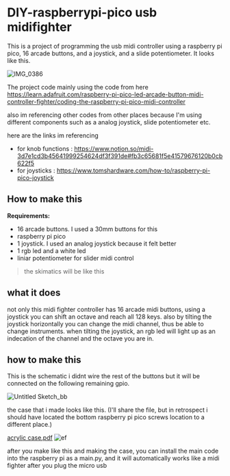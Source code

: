 # DIY-raspberrypi-pico usb midifighter
This is a project of programming the usb midi controller using a raspberry pi pico, 16 arcade buttons, and a joystick, and a slide potentiometer. It looks like this.

![IMG_0386](https://user-images.githubusercontent.com/30145956/132351004-bbbbf3f4-c9a3-4ce9-83a4-659cbd0b7c89.JPG)


The project code mainly using the code from here
<https://learn.adafruit.com/raspberry-pi-pico-led-arcade-button-midi-controller-fighter/coding-the-raspberry-pi-pico-midi-controller>

also im referencing other codes from other places because I'm using different components such as a analog joystick, slide potentiometer etc.

here are the links im referencing
- for knob functions : https://www.notion.so/midi-3d7e1cd3b45641999254624df3f391de#fb3c65681f5e41579676120b0cb622f5
- for joysticks : https://www.tomshardware.com/how-to/raspberry-pi-pico-joystick

## How to make this

**Requirements:**
  - 16 arcade buttons. I used a 30mm buttons for this 
  - raspberry pi pico
  - 1 joystick. I used an analog joystick because it felt better
  - 1 rgb led and a white led
  - liniar potentiometer for slider midi control

> the skimatics will be like this


  
## what it does
not only this midi fighter controller has 16 arcade midi buttons, using a joystick you can shift an octave and reach all 128 keys. also by tilting the joystick horizontally you can change the midi channel, thus be able to change instruments. when tilting the joystick, an rgb led will light up as an indecation of the channel and the octave you are in. 

## how to make this

This is the schematic i didnt wire the rest of the buttons but it will be connected on the following remaining gpio.

![Untitled Sketch_bb](https://user-images.githubusercontent.com/30145956/132359437-05dff6b0-a847-43bd-a257-40841fb6bcbd.png)

the case that i made looks like this. (I'll share the file, but in retrospect i should have located the bottom raspberry pi pico screws location to a different place.)

[acrylic case.pdf](https://github.com/Thenextpage/diy-raspberrypi-pico-midifighter-project/files/7122417/4add7cef-6b07-41a8-b77b-67100d3bae9c.dwg-0001.pdf)
![ef](https://user-images.githubusercontent.com/30145956/132366060-8b058fc0-c745-4bb4-a8cf-44fdc6c8b082.png)

after you make like this and making the case, you can install the main code into the raspberry pi as a main.py, and  it will automatically works like a midi fighter after you plug the micro usb 
